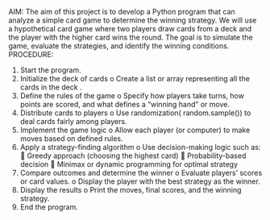 AIM: 
The aim of this project is to develop a Python program that can analyze a simple card game to determine the winning strategy. We will use a hypothetical card game where two players draw cards from a deck and the player with the higher card wins the round. The goal is to simulate the game, evaluate the strategies, and identify the winning conditions.
PROCEDURE:
1.	Start the program.
2.	Initialize the deck of cards
o	Create a list or array representing all the cards in the deck .
3.	Define the rules of the game
o	Specify how players take turns, how points are scored, and what defines a “winning hand” or move.
4.	Distribute cards to players
o	Use randomization( random.sample()) to deal cards fairly among players.
5.	Implement the game logic
o	Allow each player (or computer) to make moves based on defined rules.
6.	Apply a strategy-finding algorithm
o	Use decision-making logic such as:
	Greedy approach (choosing the highest card)
	Probability-based decision
	Minimax or dynamic programming for optimal strategy
7.	Compare outcomes and determine the winner
o	Evaluate players’ scores or card values.
o	Display the player with the best strategy as the winner.
8.	Display the results
o	Print the moves, final scores, and the winning strategy.
9.	End the program.
